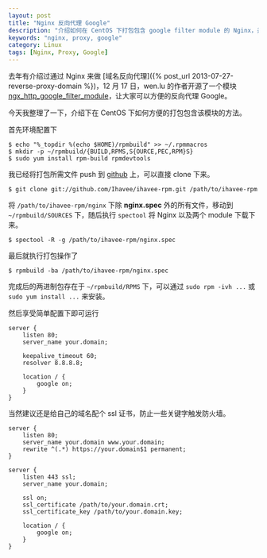 ```yaml
---
layout: post
title: "Nginx 反向代理 Google"
description: "介绍如何在 CentOS 下打包包含 google filter module 的 Nginx，并简单配置"
keywords: "nginx, proxy, google"
category: Linux
tags: [Nginx, Proxy, Google]
---
```


去年有介绍过通过 Nginx 来做 [域名反向代理]({% post_url  2013-07-27-reverse-proxy-domain %})，12 月 17 日，wen.lu 的作者开源了一个模块 [ngx\_http\_google\_filter\_module](https://github.com/cuber/ngx_http_google_filter_module)，让大家可以方便的反向代理 Google。

今天我整理了一下，介绍下在 CentOS 下如何方便的打包包含该模块的方法。

首先环境配置下

    $ echo "%_topdir %(echo $HOME)/rpmbuild" >> ~/.rpmmacros
    $ mkdir -p ~/rpmbuild/{BUILD,RPMS,S{OURCE,PEC,RPM}S}
    $ sudo yum install rpm-build rpmdevtools

<!-- more -->
我已经将打包所需文件 push 到 [github](https://github.com/Ihavee/ihavee-rpm/tree/master/nginx) 上，可以直接 clone 下来。

    $ git clone git://github.com/Ihavee/ihavee-rpm.git /path/to/ihavee-rpm

将 `/path/to/ihavee-rpm/nginx` 下除 **nginx.spec** 外的所有文件，移动到 `~/rpmbuild/SOURCES` 下，随后执行 `spectool` 将 Nginx 以及两个 module 下载下来。

    $ spectool -R -g /path/to/ihavee-rpm/nginx.spec

最后就执行打包操作了

    $ rpmbuild -ba /path/to/ihavee-rpm/nginx.spec

完成后的两进制包存在于 `~/rpmbuild/RPMS` 下，可以通过 `sudo rpm -ivh ...` 或 `sudo yum install ...` 来安装。

然后享受简单配置下即可运行

```nginx
server {
    listen 80;
    server_name your.domain;

    keepalive_timeout 60;
    resolver 8.8.8.8;

    location / {
        google on;
    }
}
```

当然建议还是给自己的域名配个 ssl 证书，防止一些关键字触发防火墙。

```nginx
server {
    listen 80;
    server_name your.domain www.your.domain;
    rewrite ^(.*) https://your.domain$1 permanent;
}

server {
    listen 443 ssl;
    server_name your.domain;

    ssl on;
    ssl_certificate /path/to/your.domain.crt;
    ssl_certificate_key /path/to/your.domain.key;

    location / {
        google on;
    }
}
```
